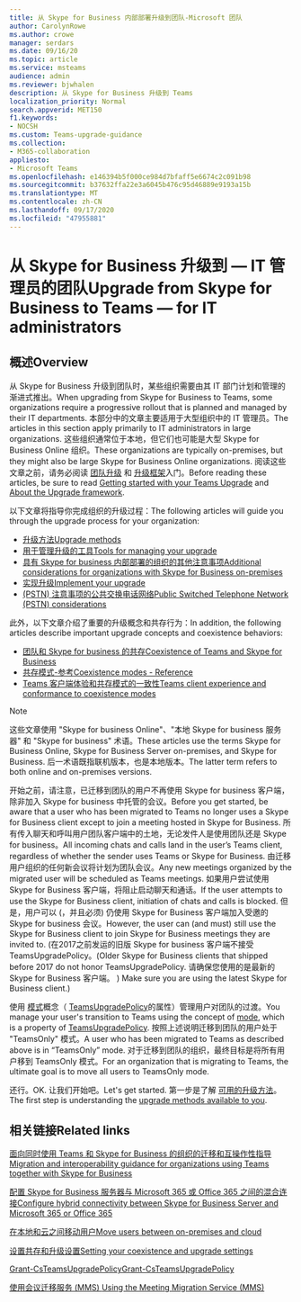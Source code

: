```yaml
---
title: 从 Skype for Business 内部部署升级到团队-Microsoft 团队
author: CarolynRowe
ms.author: crowe
manager: serdars
ms.date: 09/16/20
ms.topic: article
ms.service: msteams
audience: admin
ms.reviewer: bjwhalen
description: 从 Skype for Business 升级到 Teams
localization_priority: Normal
search.appverid: MET150
f1.keywords:
- NOCSH
ms.custom: Teams-upgrade-guidance
ms.collection:
- M365-collaboration
appliesto:
- Microsoft Teams
ms.openlocfilehash: e146394b5f000ce984d7bfaff5e6674c2c091b98
ms.sourcegitcommit: b37632ffa22e3a6045b476c95d46889e9193a15b
ms.translationtype: MT
ms.contentlocale: zh-CN
ms.lasthandoff: 09/17/2020
ms.locfileid: "47955881"
---
```

# <a name="upgrade-from-skype-for-business-to-teams-mdash-for-it-administrators"></a><span data-ttu-id="114ae-103">从 Skype for Business 升级到 &mdash; IT 管理员的团队</span><span class="sxs-lookup"><span data-stu-id="114ae-103">Upgrade from Skype for Business to Teams &mdash; for IT administrators</span></span>

## <a name="overview"></a><span data-ttu-id="114ae-104">概述</span><span class="sxs-lookup"><span data-stu-id="114ae-104">Overview</span></span>

<span data-ttu-id="114ae-105">从 Skype for Business 升级到团队时，某些组织需要由其 IT 部门计划和管理的渐进式推出。</span><span class="sxs-lookup"><span data-stu-id="114ae-105">When upgrading from Skype for Business to Teams, some organizations require a progressive rollout that is planned and managed by their IT departments.</span></span> <span data-ttu-id="114ae-106">本部分中的文章主要适用于大型组织中的 IT 管理员。</span><span class="sxs-lookup"><span data-stu-id="114ae-106">The articles in this section apply primarily to IT administrators in large organizations.</span></span> <span data-ttu-id="114ae-107">这些组织通常位于本地，但它们也可能是大型 Skype for Business Online 组织。</span><span class="sxs-lookup"><span data-stu-id="114ae-107">These organizations are typically on-premises, but they might also be large Skype for Business Online organizations.</span></span> <span data-ttu-id="114ae-108">阅读这些文章之前，请务必阅读 [团队升级](upgrade-start-here.md) 和 [升级框架](upgrade-framework.md)入门。</span><span class="sxs-lookup"><span data-stu-id="114ae-108">Before reading these articles, be sure to read [Getting started with your Teams Upgrade](upgrade-start-here.md) and [About the Upgrade framework](upgrade-framework.md).</span></span>


<span data-ttu-id="114ae-109">以下文章将指导你完成组织的升级过程：</span><span class="sxs-lookup"><span data-stu-id="114ae-109">The following articles will guide you through the upgrade process for your organization:</span></span> 

- [<span data-ttu-id="114ae-110">升级方法</span><span class="sxs-lookup"><span data-stu-id="114ae-110">Upgrade methods</span></span>](upgrade-to-teams-on-prem-upgrade-methods.md)
- [<span data-ttu-id="114ae-111">用于管理升级的工具</span><span class="sxs-lookup"><span data-stu-id="114ae-111">Tools for managing your upgrade</span></span>](upgrade-to-teams-on-prem-tools.md)
- [<span data-ttu-id="114ae-112">具有 Skype for business 内部部署的组织的其他注意事项</span><span class="sxs-lookup"><span data-stu-id="114ae-112">Additional considerations for organizations with Skype for Business on-premises</span></span>](upgrade-to-teams-on-prem-considerations.md)
- [<span data-ttu-id="114ae-113">实现升级</span><span class="sxs-lookup"><span data-stu-id="114ae-113">Implement your upgrade</span></span>](upgrade-to-teams-on-prem-implement.md)
- [<span data-ttu-id="114ae-114"> (PSTN) 注意事项的公共交换电话网络</span><span class="sxs-lookup"><span data-stu-id="114ae-114">Public Switched Telephone Network (PSTN) considerations</span></span>](upgrade-to-teams-on-prem-pstn-considerations.md)

<span data-ttu-id="114ae-115">此外，以下文章介绍了重要的升级概念和共存行为：</span><span class="sxs-lookup"><span data-stu-id="114ae-115">In addition, the following articles describe important upgrade concepts and coexistence behaviors:</span></span>

- [<span data-ttu-id="114ae-116">团队和 Skype for business 的共存</span><span class="sxs-lookup"><span data-stu-id="114ae-116">Coexistence of Teams and Skype for Business</span></span>](upgrade-to-teams-on-prem-coexistence.md)
- [<span data-ttu-id="114ae-117">共存模式-参考</span><span class="sxs-lookup"><span data-stu-id="114ae-117">Coexistence modes - Reference</span></span>](migration-interop-guidance-for-teams-with-skype.md)
- [<span data-ttu-id="114ae-118">Teams 客户端体验和共存模式的一致性</span><span class="sxs-lookup"><span data-stu-id="114ae-118">Teams client experience and conformance to coexistence modes</span></span>](teams-client-experience-and-conformance-to-coexistence-modes.md)

>[!NOTE]
><span data-ttu-id="114ae-119">这些文章使用 "Skype for business Online"、"本地 Skype for business 服务器" 和 "Skype for business" 术语。</span><span class="sxs-lookup"><span data-stu-id="114ae-119">These articles use the terms Skype for Business Online, Skype for Business Server on-premises, and Skype for Business.</span></span> <span data-ttu-id="114ae-120">后一术语既指联机版本，也是本地版本。</span><span class="sxs-lookup"><span data-stu-id="114ae-120">The latter term refers to both online and on-premises versions.</span></span>

<span data-ttu-id="114ae-121">开始之前，请注意，已迁移到团队的用户不再使用 Skype for business 客户端，除非加入 Skype for business 中托管的会议。</span><span class="sxs-lookup"><span data-stu-id="114ae-121">Before you get started, be aware that a user who has been migrated to Teams no longer uses a Skype for Business client except to join a meeting hosted in Skype for Business.</span></span>  <span data-ttu-id="114ae-122">所有传入聊天和呼叫用户团队客户端中的土地，无论发件人是使用团队还是 Skype for business。</span><span class="sxs-lookup"><span data-stu-id="114ae-122">All incoming chats and calls land in the user’s Teams client, regardless of whether the sender uses Teams or Skype for Business.</span></span> <span data-ttu-id="114ae-123">由迁移用户组织的任何新会议将计划为团队会议。</span><span class="sxs-lookup"><span data-stu-id="114ae-123">Any new meetings organized by the migrated user will be scheduled as Teams meetings.</span></span> <span data-ttu-id="114ae-124">如果用户尝试使用 Skype for Business 客户端，将阻止启动聊天和通话。</span><span class="sxs-lookup"><span data-stu-id="114ae-124">If the user attempts to use the Skype for Business client, initiation of chats and calls is blocked.</span></span>  <span data-ttu-id="114ae-125">但是，用户可以 (，并且必须) 仍使用 Skype for Business 客户端加入受邀的 Skype for business 会议。</span><span class="sxs-lookup"><span data-stu-id="114ae-125">However, the user can (and must) still use the Skype for Business client to join Skype for Business meetings they are invited to.</span></span> <span data-ttu-id="114ae-126"> (在2017之前发运的旧版 Skype for business 客户端不接受 TeamsUpgradePolicy。</span><span class="sxs-lookup"><span data-stu-id="114ae-126">(Older Skype for Business clients that shipped before 2017 do not honor TeamsUpgradePolicy.</span></span> <span data-ttu-id="114ae-127">请确保您使用的是最新的 Skype for Business 客户端。 ) </span><span class="sxs-lookup"><span data-stu-id="114ae-127">Make sure you are using the latest Skype for Business client.)</span></span>
 
<span data-ttu-id="114ae-128">使用 [模式](migration-interop-guidance-for-teams-with-skype.md)概念（ [TeamsUpgradePolicy](https://docs.microsoft.com/powershell/module/skype/grant-csteamsupgradepolicy?view=skype-ps)的属性）管理用户对团队的过渡。</span><span class="sxs-lookup"><span data-stu-id="114ae-128">You manage your user's transition to Teams using the concept of [mode](migration-interop-guidance-for-teams-with-skype.md), which is a property of [TeamsUpgradePolicy](https://docs.microsoft.com/powershell/module/skype/grant-csteamsupgradepolicy?view=skype-ps).</span></span> <span data-ttu-id="114ae-129">按照上述说明迁移到团队的用户处于 "TeamsOnly" 模式。</span><span class="sxs-lookup"><span data-stu-id="114ae-129">A user who has been migrated to Teams as described above is in “TeamsOnly” mode.</span></span>  <span data-ttu-id="114ae-130">对于迁移到团队的组织，最终目标是将所有用户移到 TeamsOnly 模式。</span><span class="sxs-lookup"><span data-stu-id="114ae-130">For an organization that is migrating to Teams, the ultimate goal is to move all users to TeamsOnly mode.</span></span>

<span data-ttu-id="114ae-131">还行。</span><span class="sxs-lookup"><span data-stu-id="114ae-131">OK.</span></span> <span data-ttu-id="114ae-132">让我们开始吧。</span><span class="sxs-lookup"><span data-stu-id="114ae-132">Let's get started.</span></span>  <span data-ttu-id="114ae-133">第一步是了解 [可用的升级方法](upgrade-to-teams-on-prem-upgrade-methods.md)。</span><span class="sxs-lookup"><span data-stu-id="114ae-133">The first step is understanding the [upgrade methods available to you](upgrade-to-teams-on-prem-upgrade-methods.md).</span></span>







   

## <a name="related-links"></a><span data-ttu-id="114ae-134">相关链接</span><span class="sxs-lookup"><span data-stu-id="114ae-134">Related links</span></span>

[<span data-ttu-id="114ae-135">面向同时使用 Teams 和 Skype for Business 的组织的迁移和互操作性指导</span><span class="sxs-lookup"><span data-stu-id="114ae-135">Migration and interoperability guidance for organizations using Teams together with Skype for Business</span></span>](migration-interop-guidance-for-teams-with-skype.md) 

[<span data-ttu-id="114ae-136">配置 Skype for Business 服务器与 Microsoft 365 或 Office 365 之间的混合连接</span><span class="sxs-lookup"><span data-stu-id="114ae-136">Configure hybrid connectivity between Skype for Business Server and Microsoft 365 or Office 365</span></span>](https://docs.microsoft.com/SkypeForBusiness/hybrid/configure-hybrid-connectivity)

[<span data-ttu-id="114ae-137">在本地和云之间移动用户</span><span class="sxs-lookup"><span data-stu-id="114ae-137">Move users between on-premises and cloud</span></span>](https://docs.microsoft.com/SkypeForBusiness/hybrid/move-users-between-on-premises-and-cloud)

[<span data-ttu-id="114ae-138">设置共存和升级设置</span><span class="sxs-lookup"><span data-stu-id="114ae-138">Setting your coexistence and upgrade settings</span></span>](setting-your-coexistence-and-upgrade-settings.md)

[<span data-ttu-id="114ae-139">Grant-CsTeamsUpgradePolicy</span><span class="sxs-lookup"><span data-stu-id="114ae-139">Grant-CsTeamsUpgradePolicy</span></span>](https://docs.microsoft.com/powershell/module/skype/grant-csteamsupgradepolicy?view=skype-ps)

[<span data-ttu-id="114ae-140">使用会议迁移服务 (MMS) </span><span class="sxs-lookup"><span data-stu-id="114ae-140">Using the Meeting Migration Service (MMS)</span></span>](https://docs.microsoft.com/skypeforbusiness/audio-conferencing-in-office-365/setting-up-the-meeting-migration-service-mms)

